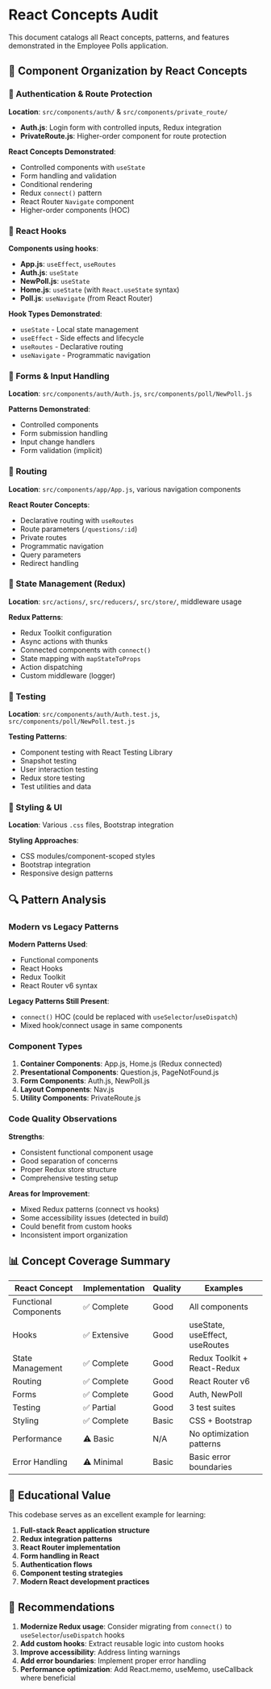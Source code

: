 # React Concepts Audit

This document catalogs all React concepts, patterns, and features demonstrated in the Employee Polls application.

## 📁 Component Organization by React Concepts

### 🔐 Authentication & Route Protection
**Location**: `src/components/auth/` & `src/components/private_route/`
- **Auth.js**: Login form with controlled inputs, Redux integration
- **PrivateRoute.js**: Higher-order component for route protection

**React Concepts Demonstrated**:
- Controlled components with `useState`
- Form handling and validation
- Conditional rendering
- Redux `connect()` pattern
- React Router `Navigate` component
- Higher-order components (HOC)

### 🎣 React Hooks
**Components using hooks**:
- **App.js**: `useEffect`, `useRoutes`
- **Auth.js**: `useState`
- **NewPoll.js**: `useState`
- **Home.js**: `useState` (with `React.useState` syntax)
- **Poll.js**: `useNavigate` (from React Router)

**Hook Types Demonstrated**:
- `useState` - Local state management
- `useEffect` - Side effects and lifecycle
- `useRoutes` - Declarative routing
- `useNavigate` - Programmatic navigation

### 📝 Forms & Input Handling
**Location**: `src/components/auth/Auth.js`, `src/components/poll/NewPoll.js`

**Patterns Demonstrated**:
- Controlled components
- Form submission handling
- Input change handlers
- Form validation (implicit)

### 🧭 Routing
**Location**: `src/components/app/App.js`, various navigation components

**React Router Concepts**:
- Declarative routing with `useRoutes`
- Route parameters (`/questions/:id`)
- Private routes
- Programmatic navigation
- Query parameters
- Redirect handling

### 🏪 State Management (Redux)
**Location**: `src/actions/`, `src/reducers/`, `src/store/`, middleware usage

**Redux Patterns**:
- Redux Toolkit configuration
- Async actions with thunks
- Connected components with `connect()`
- State mapping with `mapStateToProps`
- Action dispatching
- Custom middleware (logger)

### 🧪 Testing
**Location**: `src/components/auth/Auth.test.js`, `src/components/poll/NewPoll.test.js`

**Testing Patterns**:
- Component testing with React Testing Library
- Snapshot testing
- User interaction testing
- Redux store testing
- Test utilities and data

### 🎨 Styling & UI
**Location**: Various `.css` files, Bootstrap integration

**Styling Approaches**:
- CSS modules/component-scoped styles
- Bootstrap integration
- Responsive design patterns

## 🔍 Pattern Analysis

### Modern vs Legacy Patterns
**Modern Patterns Used**:
- Functional components
- React Hooks
- Redux Toolkit
- React Router v6 syntax

**Legacy Patterns Still Present**:
- `connect()` HOC (could be replaced with `useSelector`/`useDispatch`)
- Mixed hook/connect usage in same components

### Component Types
1. **Container Components**: App.js, Home.js (Redux connected)
2. **Presentational Components**: Question.js, PageNotFound.js
3. **Form Components**: Auth.js, NewPoll.js
4. **Layout Components**: Nav.js
5. **Utility Components**: PrivateRoute.js

### Code Quality Observations
**Strengths**:
- Consistent functional component usage
- Good separation of concerns
- Proper Redux store structure
- Comprehensive testing setup

**Areas for Improvement**:
- Mixed Redux patterns (connect vs hooks)
- Some accessibility issues (detected in build)
- Could benefit from custom hooks
- Inconsistent import organization

## 📊 Concept Coverage Summary

| React Concept | Implementation | Quality | Examples |
|---------------|----------------|---------|----------|
| Functional Components | ✅ Complete | Good | All components |
| Hooks | ✅ Extensive | Good | useState, useEffect, useRoutes |
| State Management | ✅ Complete | Good | Redux Toolkit + React-Redux |
| Routing | ✅ Complete | Good | React Router v6 |
| Forms | ✅ Complete | Good | Auth, NewPoll |
| Testing | ✅ Partial | Good | 3 test suites |
| Styling | ✅ Complete | Basic | CSS + Bootstrap |
| Performance | ⚠️ Basic | N/A | No optimization patterns |
| Error Handling | ⚠️ Minimal | Basic | Basic error boundaries |

## 🎯 Educational Value

This codebase serves as an excellent example for learning:
1. **Full-stack React application structure**
2. **Redux integration patterns**
3. **React Router implementation**
4. **Form handling in React**
5. **Authentication flows**
6. **Component testing strategies**
7. **Modern React development practices**

## 📝 Recommendations

1. **Modernize Redux usage**: Consider migrating from `connect()` to `useSelector`/`useDispatch` hooks
2. **Add custom hooks**: Extract reusable logic into custom hooks
3. **Improve accessibility**: Address linting warnings
4. **Add error boundaries**: Implement proper error handling
5. **Performance optimization**: Add React.memo, useMemo, useCallback where beneficial